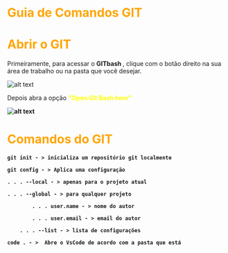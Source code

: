 # <font color=orange> Guia de Comandos GIT</font>


#  <font color=orange> Abrir o GIT</font>

Primeiramente, para acessar o <strong >GITbash </strong> , clique com o botão 
direito na sua área de trabalho ou na pasta que você desejar.<br>


![alt text](image.png)

Depois abra a opção <font color= yellow> <strong>"Open Git Bash here"</font>  

![alt text](image-1.png)


# <font color=orange>Comandos do GIT</font> <br>

    git init - > inicializa um repositório git localmente

    git config - > Aplica uma configuração 

	. . . --local - > apenas para o projeto atual

	. . . --global - > para qualquer projeto

		 	. . . user.name - > nome do autor

			. . . user.email - > email do autor

		. . . --list - > lista de configurações
         
    code . - >  Abre o VsCode de acordo com a pasta que está
